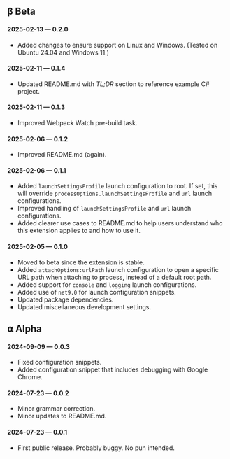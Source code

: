 ## β Beta

#### 2025-02-13 — 0.2.0

-   Added changes to ensure support on Linux and Windows. (Tested on Ubuntu 24.04 and Windows 11.)

#### 2025-02-11 — 0.1.4

-   Updated README.md with _TL;DR_ section to reference example C# project.

#### 2025-02-11 — 0.1.3

-   Improved Webpack Watch pre-build task.

#### 2025-02-06 — 0.1.2

-   Improved README.md (again).

#### 2025-02-06 — 0.1.1

-   Added `launchSettingsProfile` launch configuration to root. If set, this will override `processOptions.launchSettingsProfile` and `url` launch configurations.
-   Improved handling of `launchSettingsProfile` and `url` launch configurations.
-   Added clearer use cases to README.md to help users understand who this extension applies to and how to use it.

#### 2025-02-05 — 0.1.0

-   Moved to beta since the extension is stable.
-   Added `attachOptions:urlPath` launch configuration to open a specific URL path when attaching to process, instead of a default root path.
-   Added support for `console` and `logging` launch configurations.
-   Added use of `net9.0` for launch configuration snippets.
-   Updated package dependencies.
-   Updated miscellaneous development settings.

## ⍺ Alpha

#### 2024-09-09 — 0.0.3

-   Fixed configuration snippets.
-   Added configuration snippet that includes debugging with Google Chrome.

#### 2024-07-23 — 0.0.2

-   Minor grammar correction.
-   Minor updates to README.md.

#### 2024-07-23 — 0.0.1

-   First public release. Probably buggy. No pun intended.
